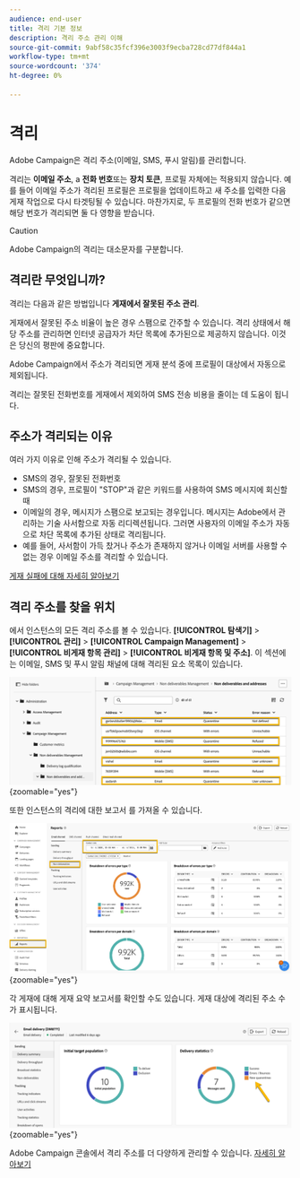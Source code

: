 ```yaml
---
audience: end-user
title: 격리 기본 정보
description: 격리 주소 관리 이해
source-git-commit: 9abf58c35fcf396e3003f9ecba728cd77df844a1
workflow-type: tm+mt
source-wordcount: '374'
ht-degree: 0%

---
```


# 격리

Adobe Campaign은 격리 주소(이메일, SMS, 푸시 알림)를 관리합니다.

격리는 **이메일 주소**, a **전화 번호**&#x200B;또는 **장치 토큰**, 프로필 자체에는 적용되지 않습니다. 예를 들어 이메일 주소가 격리된 프로필은 프로필을 업데이트하고 새 주소를 입력한 다음 게재 작업으로 다시 타겟팅될 수 있습니다. 마찬가지로, 두 프로필의 전화 번호가 같으면 해당 번호가 격리되면 둘 다 영향을 받습니다.


>[!CAUTION]
>
>Adobe Campaign의 격리는 대소문자를 구분합니다.

## 격리란 무엇입니까?

격리는 다음과 같은 방법입니다 **게재에서 잘못된 주소 관리**.

게재에서 잘못된 주소 비율이 높은 경우 스팸으로 간주할 수 있습니다. 격리 상태에서 해당 주소를 관리하면 인터넷 공급자가 차단 목록에 추가된으로 제공하지 않습니다. 이것은 당신의 평판에 중요합니다.

Adobe Campaign에서 주소가 격리되면 게재 분석 중에 프로필이 대상에서 자동으로 제외됩니다.

격리는 잘못된 전화번호를 게재에서 제외하여 SMS 전송 비용을 줄이는 데 도움이 됩니다.

## 주소가 격리되는 이유

여러 가지 이유로 인해 주소가 격리될 수 있습니다.

- SMS의 경우, 잘못된 전화번호
- SMS의 경우, 프로필이 &quot;STOP&quot;과 같은 키워드를 사용하여 SMS 메시지에 회신할 때
- 이메일의 경우, 메시지가 스팸으로 보고되는 경우입니다. 메시지는 Adobe에서 관리하는 기술 사서함으로 자동 리디렉션됩니다. 그러면 사용자의 이메일 주소가 자동으로 차단 목록에 추가된 상태로 격리됩니다.
- 예를 들어, 사서함이 가득 찼거나 주소가 존재하지 않거나 이메일 서버를 사용할 수 없는 경우 이메일 주소를 격리할 수 있습니다.

[게재 실패에 대해 자세히 알아보기](https://experienceleague.adobe.com/en/docs/campaign-classic/using/sending-messages/monitoring-deliveries/understanding-delivery-failures)

## 격리 주소를 찾을 위치

에서 인스턴스의 모든 격리 주소를 볼 수 있습니다. **[!UICONTROL 탐색기]** > **[!UICONTROL 관리]** > **[!UICONTROL Campaign Management]** > **[!UICONTROL 비게재 항목 관리]** > **[!UICONTROL 비게재 항목 및 주소]**. 이 섹션에는 이메일, SMS 및 푸시 알림 채널에 대해 격리된 요소 목록이 있습니다.

![](assets/quarantine_location.png){zoomable="yes"}

또한 인스턴스의 격리에 대한 보고서 를 가져올 수 있습니다.

![](assets/quarantine_reports.png){zoomable="yes"}

각 게재에 대해 게재 요약 보고서를 확인할 수도 있습니다. 게재 대상에 격리된 주소 수 가 표시됩니다.

![](assets/quarantine_delivery.png){zoomable="yes"}

Adobe Campaign 콘솔에서 격리 주소를 더 다양하게 관리할 수 있습니다. [자세히 알아보기](https://experienceleague.adobe.com/en/docs/campaign/campaign-v8/send/failures/quarantines#access-quarantined-addresses)
